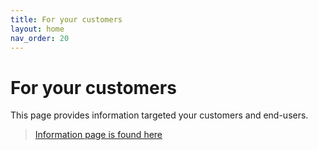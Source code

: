 ```yaml
---
title: For your customers
layout: home
nav_order: 20
---
```


# For your customers
This page provides information targeted your customers and end-users. 

> [Information page is found here](https://www.signaturgruppen.dk/en/for-user-organizations)



